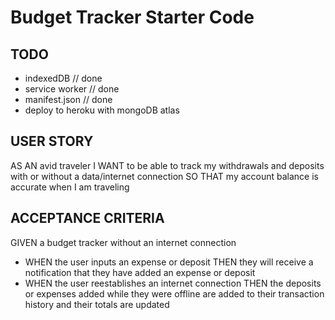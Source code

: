 # Budget Tracker Starter Code

## TODO
* indexedDB // done
* service worker // done
* manifest.json // done
* deploy to heroku with mongoDB atlas

## USER STORY
AS AN avid traveler
I WANT to be able to track my withdrawals and deposits with or without a data/internet connection
SO THAT my account balance is accurate when I am traveling 

## ACCEPTANCE CRITERIA
GIVEN a budget tracker without an internet connection
* WHEN the user inputs an expense or deposit
THEN they will receive a notification that they have added an expense or deposit
* WHEN the user reestablishes an internet connection
THEN the deposits or expenses added while they were offline are added to their transaction history and their totals are updated